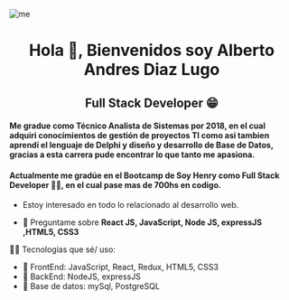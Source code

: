 ![me](https://res.cloudinary.com/da76mkk4h/image/upload/v1660691383/Captura_honwjx.png)
<h1 align="center">Hola 👋, Bienvenidos soy Alberto Andres Diaz Lugo</h1>

<h2 align="center">Full Stack Developer 😁</h2>
<h4 >Me gradue como Técnico Analista de Sistemas por 2018, en el cual adquiri conocimientos de gestión de proyectos TI como asi tambien aprendí el lenguaje de Delphi y diseño y desarrollo de Base de Datos, gracias a esta carrera pude encontrar lo que tanto me apasiona.</h4>
<h4>Actualmente me gradúe en el Bootcamp de Soy Henry como Full Stack Developer 🧑‍🎓, en el cual pase mas de 700hs en codigo.</h4>

- Estoy interesado en todo lo relacionado al desarrollo web.


- 💬 Preguntame sobre **React JS, JavaScript, Node JS, expressJS ,HTML5, CSS3**

🧑‍🎓 Tecnologias que sé/ uso:
- 🧠 FrontEnd: JavaScript, React, Redux, HTML5, CSS3
- 🧠 BackEnd: NodeJS, expressJS
- 🧠 Base de datos: mySql, PostgreSQL



<!--
**andresDiazLugo/andresdiazlugo** is a ✨ _special_ ✨ repository because its `README.md` (this file) appears on your GitHub profile.

Here are some ideas to get you started:
## you can find me
- [linkedin](https://www.linkedin.com/in/alberto-diaz-lugo-91b0a0239/)
- [mail](andresd.ad5@gmail.com)

- 🔭 I’m currently working on ...
- 🌱 I’m currently learning ...
- 👯 I’m looking to collaborate on ...
- 🤔 I’m looking for help with ...
- 💬 Ask me about ...
- 📫 How to reach me: ...
- 😄 Pronouns: ...
- ⚡ Fun fact: ...
-->
